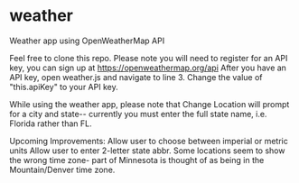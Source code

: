 # weather
Weather app using OpenWeatherMap API

Feel free to clone this repo. Please note you will need to register for an API key, you can sign up at https://openweathermap.org/api
After you have an API key, open weather.js and navigate to line 3. Change the value of "this.apiKey" to your API key.

While using the weather app, please note that Change Location will prompt for a city and state-- currently you must enter the full state name, i.e. Florida rather than FL.

Upcoming Improvements:
Allow user to choose between imperial or metric units
Allow user to enter 2-letter state abbr. 
Some locations seem to show the wrong time zone- part of Minnesota is thought of as being in the Mountain/Denver time zone.